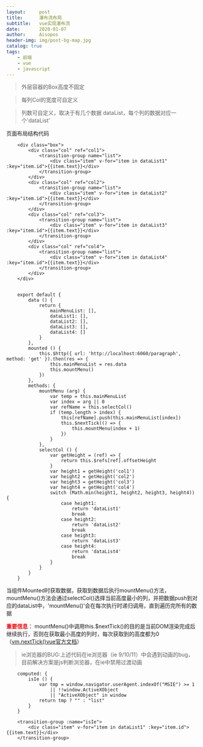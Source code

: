 ```yaml
---
layout:     post
title:      瀑布流布局
subtitle:   vue实现瀑布流
date:       2020-01-07
author:     Aisopos
header-img: img/post-bg-map.jpg
catalog: true
tags:
    - 前端
    - vue
    - javascript
---
```


> 外层容器的Box高度不固定

> 每列Col的宽度可自定义

> 列数可自定义，取决于有几个数据 dataList，每个列的数据对应一个'dataList'


页面布局结构代码

        <div class="box">
            <div class="col" ref="col1">
                <transition-group name="list">
                    <div class="item" v-for="item in dataList1" :key="item.id">{{item.text}}</div>
                </transition-group>
            </div>
            <div class="col" ref="col2">
                <transition-group name="list">
                    <div class="item" v-for="item in dataList2" :key="item.id">{{item.text}}</div>
                </transition-group>
            </div>
            <div class="col" ref="col3">
                <transition-group name="list">
                    <div class="item" v-for="item in dataList3" :key="item.id">{{item.text}}</div>
                </transition-group>
            </div>
            <div class="col" ref="col4">
                <transition-group name="list">
                    <div class="item" v-for="item in dataList4" :key="item.id">{{item.text}}</div>
                </transition-group>
            </div>
        </div>


        export default {
            data () {
                return {
                    mainMenuList: [],
                    dataList1: [],
                    dataList2: [],
                    dataList3: [],
                    dataList4: []
                }
            },
            mounted () {
                this.$http({ url: 'http://localhost:6060/paragraph', method: 'get' }).then(res => {
                    this.mainMenuList = res.data
                    this.mountMenu()
                })
            },
            methods: {
                mountMenu (arg) {
                    var temp = this.mainMenuList
                    var index = arg || 0
                    var refName = this.selectCol()
                    if (temp.length > index) {
                        this[refName].push(this.mainMenuList[index])
                        this.$nextTick(() => {
                            this.mountMenu(index + 1)
                        })
                    }
                },
                selectCol () {
                    var getHeight = (ref) => {
                        return this.$refs[ref].offsetHeight
                    }
                    var height1 = getHeight('col1')
                    var height2 = getHeight('col2')
                    var height3 = getHeight('col3')
                    var height4 = getHeight('col4')
                    switch (Math.min(height1, height2, height3, height4)) {
                        case height1:
                            return 'dataList1'
                            break
                        case height2:
                            return 'dataList2'
                            break
                        case height3:
                            return 'dataList3'
                        case height4:
                            return 'dataList4'
                            break
                    }
                }
            }
        }

当组件Mounted时获取数据，获取到数据后执行mountMenu()方法，mountMenu()方法会通过selectCol()选择当前高度最小的列，并把数据push到对应的dataList中，'mountMenu()'会在每次执行时递归调用，直到遍历完所有的数据

<span style='color:red;font-weight:bold'>重要信息</span>：
mountMenu()中调用this.$nextTick()的目的是当前DOM渲染完成后继续执行，否则在获取最小高度的列时，每次获取到的高度都为0（<a href="https://cn.vuejs.org/v2/api/#vm-nextTick" target="_blank">vm.nextTick()vue官方文档</a>）

> ie浏览器的BUG:上述代码在ie浏览器（ie 9/10/11）中会遇到动画的bug，目前解决方案是js判断浏览器，在ie中禁用过渡动画

        computed: {
            isIe () {
                var tmp = window.navigator.userAgent.indexOf("MSIE") >= 1
                    || !!window.ActiveXObject
                    || "ActiveXObject" in window
                return tmp ? "" : "list"
            }
        }

        <transition-group :name="isIe">
            <div class="item" v-for="item in dataList1" :key="item.id">{{item.text}}</div>
        </transition-group>